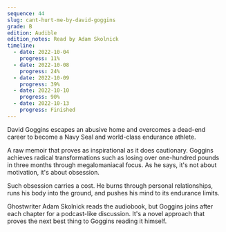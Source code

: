 ```yaml
---
sequence: 44
slug: cant-hurt-me-by-david-goggins
grade: B
edition: Audible
edition_notes: Read by Adam Skolnick
timeline:
  - date: 2022-10-04
    progress: 11%
  - date: 2022-10-08
    progress: 24%
  - date: 2022-10-09
    progress: 39%
  - date: 2022-10-10
    progress: 90%
  - date: 2022-10-13
    progress: Finished
---
```


David Goggins escapes an abusive home and overcomes a dead-end career to become a Navy Seal and world-class endurance athlete.

<!-- end -->

A raw memoir that proves as inspirational as it does cautionary. Goggins achieves radical transformations such as losing over one-hundred pounds in three months through megalomaniacal focus. As he says, it's not about motivation, it's about obsession.

Such obsession carries a cost. He burns through personal relationships, runs his body into the ground, and pushes his mind to its endurance limits.

Ghostwriter Adam Skolnick reads the audiobook, but Goggins joins after each chapter for a podcast-like discussion. It's a novel approach that proves the next best thing to Goggins reading it himself.
